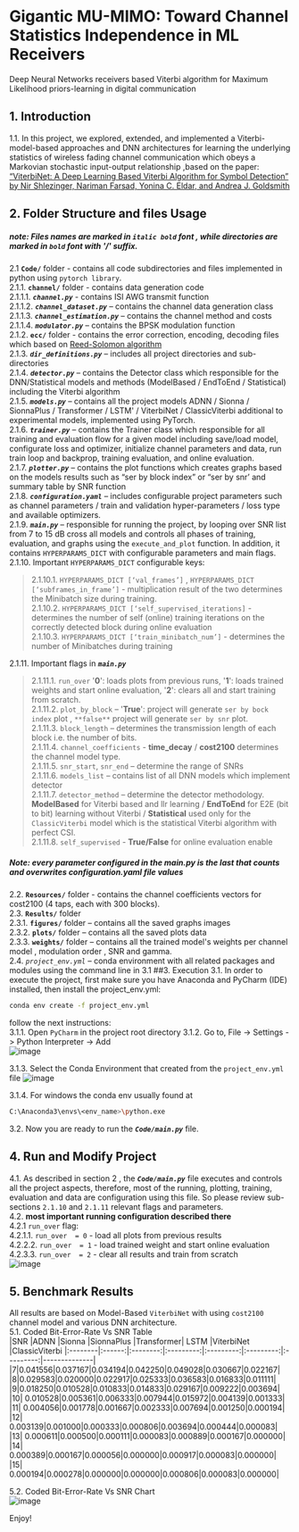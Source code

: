 # Gigantic MU-MIMO: Toward Channel Statistics Independence in ML Receivers
Deep Neural Networks receivers based Viterbi algorithm for Maximum Likelihood priors-learning in digital communication 

## 1. Introduction   
1.1.  In this project, we explored, extended, and implemented a Viterbi-model-based approaches and DNN architectures for learning the underlying statistics of wireless fading channel communication which obeys a Markovian stochastic input-output relationship ,based on the paper: [“ViterbiNet: A Deep Learning Based Viterbi Algorithm for Symbol Detection” by Nir Shlezinger, Nariman Farsad, Yonina C. Eldar, and Andrea J. Goldsmith](https://arxiv.org/abs/2203.14359)  
## 2. Folder Structure and files Usage
##### note: Files names are marked in ***`italic bold`*** font , while directories are marked in **`bold`** font with '/' suffix.

2.1 **`Code/`** folder - contains all code subdirectories and files implemented in python using `pytorch library`.   
2.1.1. **`channel/`** folder - contains data generation code  
2.1.1.1.	***`channel.py`*** -  contains ISI AWG transmit function  
2.1.1.2.	***`channel_dataset.py`*** – contains the channel data generation class  
2.1.1.3.	***`channel_estimation.py`*** – contains the channel method and costs  
2.1.1.4.	***`modulator.py`*** – contains the BPSK modulation function  
2.1.2.	**`ecc/`** folder - contains the error correction, encoding, decoding files which based on [Reed-Solomon algorithm](https://en.wikiversity.org/wiki/Reed%E2%80%93Solomon_codes_for_coders)  
2.1.3.	***`dir_definitions.py`*** – includes all project directories and sub-directories  
2.1.4.	***`detector.py`*** – contains the Detector class which responsible for the DNN/Statistical models and methods (ModelBased / EndToEnd / Statistical) including the Viterbi algorithm  
2.1.5.	***`models.py`*** – contains all the project models ADNN / Sionna / SionnaPlus / Transformer / LSTM' / ViterbiNet / ClassicViterbi additional to experimental models, implemented using PyTorch.  
2.1.6.	***`trainer.py`*** – contains the Trainer class which responsible for all training and evaluation flow for a given model including save/load model, configurate loss and optimizer, initialize channel parameters and data, run train loop and backprop, training evaluation, and online evaluation.  
2.1.7.	***`plotter.py`*** – contains the plot functions which creates graphs based on the models results such as “ser by block index” or “ser by snr’ and summary table by SNR function  
2.1.8.	***`configuration.yaml`*** – includes configurable project parameters such as channel parameters /  train and validation hyper-parameters / loss type and available optimizers.  
2.1.9.	***`main.py`*** – responsible for running the project, by looping over SNR list from 7 to 15 dB cross all models and controls all phases of training, evaluation, and graphs using the ```execute_and_plot``` function.
In addition, it contains `HYPERPARAMS_DICT` with configurable parameters and main flags.  
2.1.10.	Important `HYPERPARAMS_DICT` configurable keys:	
>2.1.10.1.	`HYPERPARAMS_DICT [‘val_frames’]` , `HYPERPARAMS_DICT [‘subframes_in_frame’]` - 
 multiplication result of the two determines the Minibatch size during training.  
2.1.10.2.	`HYPERPARAMS_DICT [‘self_supervised_iterations]` - determines the number of self (online) training iterations on the correctly detected block during online evaluation  
2.1.10.3.	`HYPERPARAMS_DICT [‘train_minibatch_num’]` - determines the number of Minibatches during training   

2.1.11.	Important flags in ***`main.py`***
>2.1.11.1.	`run_over` '**0**': loads plots from previous runs, '**1**': loads trained weights and start online evaluation, '**2**': clears all and start training  from scratch.  
2.1.11.2.	`plot_by_block` – '**True**': project will generate `ser by bock index` plot , `**false**`  project will generate `ser by snr` plot.  
2.1.11.3.	`block_length` – determines the transmission length of each block i.e. the number of bits.  
2.1.11.4.	`channel_coefficients` - **time_decay** / **cost2100** determines the channel model type.  
2.1.11.5.	`snr_start`, `snr_end` – determine the range of SNRs  
2.1.11.6.	`models_list` – contains list of all DNN models which implement  detector  
2.1.11.7.	`detector_method` – determine the detector methodology. **ModelBased** for Viterbi based and llr learning / **EndToEnd** for E2E (bit to bit) learning without Viterbi   / **Statistical** used only for the `ClassicViterbi` model which is the statistical Viterbi algorithm with perfect CSI.  
2.1.11.8.	`self_supervised`  - **True/False** for online evaluation enable  

##### Note: every parameter configured in the main.py is the last that counts and overwrites configuration.yaml file values 

2.2.	**`Resources/`** folder - contains the channel coefficients vectors for cost2100 (4 taps, each with 300 blocks).  
2.3.	**`Results/`** folder   
2.3.1.	**`figures/`** folder – contains all the saved graphs images  
2.3.2.	**`plots/`** folder – contains all the saved plots data  
2.3.3.	**`weights/`** folder – contains all the trained model's weights per channel model , modulation order  ,  SNR and gamma.  
2.4.	*`project_env.yml`* – conda environment with all related packages and modules using the   command line in 3.1
##3.	Execution
3.1.	In order to execute the project,  first make sure you have Anaconda and PyCharm (IDE) installed, then install the project_env.yml: 
```bash
conda env create -f project_env.yml
```
follow the next instructions:  
3.1.1.	Open `PyCharm` in the project root directory
3.1.2.	Go to, File -> Settings -> Python Interpreter -> Add  
![image](https://user-images.githubusercontent.com/104585352/197407096-bc1756c0-4679-46c1-9cb4-51a1994a0630.png)

3.1.3.	Select the Conda Environment that created from the `project_env.yml` file
![image](https://user-images.githubusercontent.com/104585352/197407100-f6783bf3-a862-41c8-9fcf-460fc267382e.png)

3.1.4.	For windows the conda env usually found at
```bash
C:\Anaconda3\envs\<env_name>\python.exe
```
3.2.	Now you are ready to  run the ***`Code/main.py`*** file.  
## 4. Run and Modify Project  
4.1. As described in  section 2 , the ***`Code/main.py`*** file executes and controls all the project aspects, therefore, most of the running, plotting, training, evaluation and data are configuration using this file. So please review  sub-sections `2.1.10` and `2.1.11`  relevant flags and parameters.  
4.2.	**most important running configuration described there**  
4.2.1 `run_over` flag:  
4.2.1.1.	`run_over  = 0` - load all plots from previous results  
4.2.2.2.	`run_over  = 1` - load trained weight and start online evaluation  
4.2.3.3.	`run_over  = 2` - clear all results and train from scratch  
![image](https://user-images.githubusercontent.com/104585352/197407103-35db531c-ea69-47ad-be5f-6def6d682d52.png)

## 5.	Benchmark Results
All results are based on  Model-Based `ViterbiNet` with using  `cost2100` channel model and various DNN architecture.   
5.1.  Coded Bit-Error-Rate Vs SNR Table   
|SNR     |ADNN	   |Sionna	  |SionnaPlus |Transformer|	LSTM	    |ViterbiNet	|ClassicViterbi
|:--------|:------:|:--------:|:---------:|:---------:|:---------:|:---------:|--------------|		
|7|0.041556|0.037167|0.034194|0.042250|0.049028|0.030667|0.022167|
|8|0.029583|0.020000|0.022917|0.025333|0.036583|0.016833|0.011111|
|9|0.018250|0.010528|0.010833|0.014833|0.029167|0.009222|0.003694|
|10|	0.010528|0.005361|0.006333|0.007944|0.015972|0.004139|0.001333|
|11|	0.004056|0.001778|0.001667|0.002333|0.007694|0.001250|0.000194|
|12|	0.003139|0.001000|0.000333|0.000806|0.003694|0.000444|0.000083|
|13|	0.000611|0.000500|0.000111|0.000083|0.000889|0.000167|0.000000|
|14|	0.000389|0.000167|0.000056|0.000000|0.000917|0.000083|0.000000|
|15|	0.000194|0.000278|0.000000|0.000000|0.000806|0.000083|0.000000|  

5.2.   Coded Bit-Error-Rate Vs SNR Chart   
![image](https://user-images.githubusercontent.com/104585352/197407950-e7d44eb6-25bb-4dc8-9a9a-6fcaaab20a03.png)

Enjoy!

